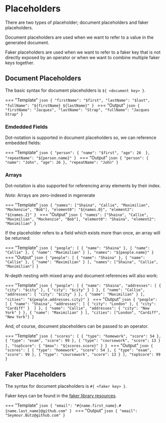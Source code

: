 # Placeholders

There are two types of placeholder; document placeholders and faker placeholders.

Document placeholders are used when we want to refer to a value in the generated document.

Faker placeholders are used when we want to refer to a faker key that is not directly exposed by an operator or
when we want to combine multiple faker keys together.

## Document Placeholders

The basic syntax for document placeholders is `${ <document key> }`.

=== "Template"
    ```json
    {
        "firstName": "$first",
        "lastName": "$last",
        "fullName": "${firstName} ${lastName}"
    }
    ```
=== "Output"
    ```json
    {
        "firstName": "Jacques",
        "lastName": "Strap",
        "fullName": "Jacques Strap"
    }
    ```

### Emdedded Fields

Dot-notation is supported in document placeholders so, we can reference embedded fields:

=== "Template"
    ```json
    {
        "person": {
            "name": "$first",
            "age": 26 
        },
        "repeatName": "${person.name}"
    }
    ```
=== "Output"
    ```json
    {
        "person": {
            "name": "John",
            "age": 26
        },
        "repeatName": "John"
    }
    ```

### Arrays

Dot-notation is also supported for referencing array elements by their index.

*Note:* Arrays are zero-indexed in mgenerate

=== "Template"
    ```json
    {
        "names": ["Shaina", "Callie", "Maximilian", "Mackenzie", "Bob"],
        "element0": "${names.0}",
        "element2": "${names.2}"
    }
    ```
=== "Output"
    ```json
    {
        "names": ["Shaina", "Callie", "Maximilian", "Mackenzie", "Bob"],
        "element0": "Shaina",
        "element2": "Maximilian"
    }
    ```

If the placeholder refers to a field which exists more than once, an array will be returned:

=== "Template"
    ```json
    {
        "people": [
            { "name": "Shaina" },
            { "name": "Callie" },
            { "name": "Maximilian" }
        ],
        "names": "${people.name}"
    }
    ```
=== "Output"
    ```json
    {
        "people": [
            { "name": "Shaina" },
            { "name": "Callie" },
            { "name": "Maximilian" }
        ],
        "names": ["Shaina", "Callie", "Maximilian"]
    }
    ```

N-depth nesting with mixed array and document references will also work:

=== "Template"
    ```json
    {
        "people": [
            {
                "name": "Shaina",
                "addresses": [
                    { "city": "$city" },
                    { "city": "$city" }
                ]
            },
            {
                "name": "Callie",
                "addresses": { "city": "$city" }
            },
            {
                "name": "Maximilian"
            }
        ],
        "cities": "${people.addresses.city}"
    }
    ```
=== "Output"
    ```json
    {
        "people": [
            {
                "name": "Shaina",
                "addresses": [
                    { "city": "London" },
                    { "city": "Cardiff" } 
                ]
            },
            {
                "name": "Callie",
                "addresses": { "city": "New York" }
            },
            {
                "name": "Maximilian"
            }
        ],
        "cities": ["London", "Cardiff", "New York"]
    }
    ```

And, of course, document placeholders can be passed to an operator.

=== "Template"
    ```json
    {
        "scores": [
            { "type": "homework", "score": 54 },
            { "type": "exam", "score": 99 },
            { "type": "coursework", "score": 13 }
        ],
        "topScore": { "$max": "${scores.score}" }
    }
    ```
=== "Output"
    ```json
    {
        "scores": [
            { "type": "homework", "score": 54 },
            { "type": "exam", "score": 99 },
            { "type": "coursework", "score": 13 }
        ],
        "topScore": 99
    }
    ```

## Faker Placeholders

The syntax for document placeholders is `#{ <faker key> }`.

Faker keys can be found in the [faker library resources][faker4j].

=== "Template"
    ```json
    { "email": "#{name.first_name}.#{name.last_name}@github.com" }
    ```
=== "Output"
    ```json
    { "email": "Seymour.Butz@github.com" }
    ```
    
[extended JSON]:    https://github.com/mongodb/specifications/blob/master/source/extended-json.rst
[faker4j]:          https://github.com/dioxic/faker4j/tree/master/src/main/resources/locale
[$optional]:        TODO